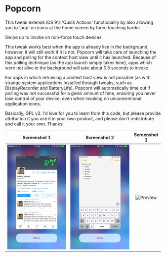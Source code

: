 Popcorn
===============

This tweak extends iOS 9's 'Quick Actions' functionality by also allowing you to 'pop' on icons at the home screen by force touching harder.

Swipe up to invoke on non-force touch devices.

This tweak works best when the app is already live in the background, however, it will still work if it is not. Popcorn will take care of launching the app and polling for the context host view until it has launched.
Because of this polling technique (as the app launch simply takes time), apps which were not alive in the background will take about 0.5 seconds to invoke.

For apps in which retrieving a context host view is not possible (as with strange system applications installed through tweaks, such as DisplayRecorder and BatteryLife), Popcorn will automatically time out if polling was not successful for a given amount of time, ensuring you never lose control of your device, even when invoking on unconventional application icons.

Basically, GPL v3. I'd love for you to learn from this code, but please provide attribution if you use it in your own product, and please don't redistribute and call it your own. 
Thanks!

Screenshot 1 | Screenshot 2 | Screenshot 3
:-------------------------:|:-------------------------:|:---------------------------:
![Preview](/screen1.PNG)  | ![Preview](/screen2.PNG) |  ![Preview](/screen3.JPG)
